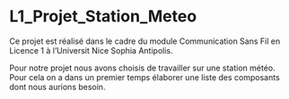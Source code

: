 # L1_Projet_Station_Meteo
Ce projet est réalisé dans le cadre du module Communication Sans Fil en Licence 1 à l’Universit
Nice Sophia Antipolis.

Pour notre projet nous avons choisis de travailler sur une station météo.
Pour cela on a dans un premier temps élaborer une liste des composants dont nous aurions besoin. 

